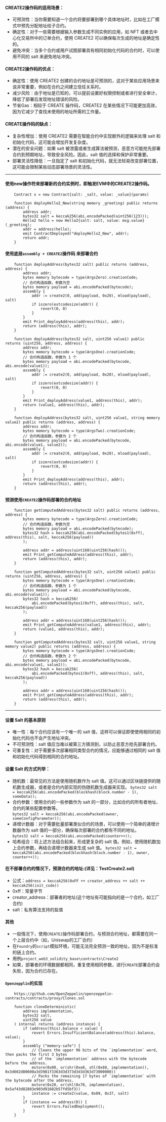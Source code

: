 
#### CREATE2操作码的适用场景：
- 可预测性：当你需要知道一个合约将要部署到哪个具体地址时，比如在工厂模式中预先分配地址给子合约。
- 确定性：对于一些需要根据输入参数生成不同实例的应用，如 NFT 或者去中心化交易所中的订单合约，使用 CREATE2 可以确保每次生成的地址是确定性的。
- 避免冲突：当多个合约或用户试图部署具有相同初始化代码的合约时，可以使用不同的 salt 来避免地址冲突。

#### CREATE2操作码的优点：
- 确定性：使用 CREATE2 创建的合约地址是可预测的，这对于某些应用场景来说非常重要，例如在合约之间建立信任关系时。
- 减少风险：由于地址是已知的，可以提前设置好权限控制或者进行安全审计，降低了部署后发现地址错误的风险。
- 节省Gas：相较于 CREATE 操作码，CREATE2 在某些情况下可能更加高效，因为它减少了查找未使用的地址所需的工作量。

#### CREATE操作码的缺点：
- 复杂性增加：使用 CREATE2 需要在智能合约中实现额外的逻辑来处理 salt 和初始化代码，这可能会增加开发复杂度。
- 潜在的安全问题：如果 salt 被泄露或者生成算法被预测，恶意方可能抢先部署合约到预期地址，导致安全风险。因此，salt 值的选择和保护非常重要。
- 部署灵活性降低：一旦指定了 salt 和初始化代码，就无法轻易改变部署位置，这可能会限制某些动态部署场景的灵活性。



------------------------------------------------------------------------------------------------------------



#### 使用new操作符来部署新的合约实例时，即触发EVM中的CREATE2操作码。
```
    Contract x = new Contract{salt: _salt, value: _value}(params)
    
    function deployHello2_New(string memory _greeting) public returns (address) {
        address addr;
        bytes32 salt = keccak256(abi.encodePacked(uint256(123)));
        Hello2 hello = new Hello2{salt: salt, value: msg.value}(_greeting);        
        addr = address(hello);
        emit ContractDeployed("deployHello2_New", addr);
        return addr;
    }
```

#### 使用底层```assembly + CREATE2```操作码 来部署合约
```
    function deployAddress(bytes32 salt) public returns (address, address) {
        address addr;
        bytes memory bytecode = type(ArgsZero).creationCode;
        // 合约构造函数，参数为空
        bytes memory payload = abi.encodePacked(bytecode);
        assembly {
            addr := create2(0, add(payload, 0x20), mload(payload), salt)
            if iszero(extcodesize(addr)) {
                revert(0, 0)
            }
        }
        emit Print_deployAddress(address(this), addr);
        return (address(this), addr);
    }
    
    function deployAddress(bytes32 salt, uint256 value1) public returns (uint256, address, address) {
        address addr;
        bytes memory bytecode = type(ArgsOne).creationCode;
        // 合约构造函数，参数为 1 个
        bytes memory payload = abi.encodePacked(bytecode, abi.encode(value1));
        assembly {
            addr := create2(0, add(payload, 0x20), mload(payload), salt)
            if iszero(extcodesize(addr)) {
                revert(0, 0)
            }
        }
        emit Print_deployAddress(value1, address(this), addr);
        return (value1, address(this), addr);
    }
    
    function deployAddress(bytes32 salt, uint256 value1, string memory value2) public returns (address, address) {
        address addr;
        bytes memory bytecode = type(ArgsTwo).creationCode;
        // 合约构造函数，参数为 2 个
        bytes memory payload = abi.encodePacked(bytecode, abi.encode(value1, value2));
        assembly {
            addr := create2(0, add(payload, 0x20), mload(payload), salt)
            if iszero(extcodesize(addr)) {
                revert(0, 0)
            }
        }
        emit Print_deployAddress(address(this), addr);
        return (address(this), addr);
    }
```

#### 预测使用```CREATE2```操作码部署的合约地址
```
    function getComputedAddress(bytes32 salt) public returns (address, address) {
        bytes memory bytecode = type(ArgsZero).creationCode;
        // 合约构造函数，参数为空
        bytes memory payload = abi.encodePacked(bytecode);
        bytes32 hash = keccak256(abi.encodePacked(bytes1(0xff), address(this), salt, keccak256(payload))
        );

        address addr = address(uint160(uint256(hash)));
        emit Print_getComputeAddress(address(this), addr);
        return (address(this), addr);
    }
    
    function getComputedAddress(bytes32 salt, uint256 value1) public returns (uint256, address, address) {
        bytes memory bytecode = type(ArgsOne).creationCode;
        // 合约构造函数，参数为 1 个
        bytes memory payload = abi.encodePacked(bytecode, abi.encode(value1));
        bytes32 hash = keccak256(
            abi.encodePacked(bytes1(0xff), address(this), salt, keccak256(payload))
        );

        address addr = address(uint160(uint256(hash)));
        emit Print_getComputeAddress(value1, address(this), addr);
        return (value1, address(this), addr);
    }    
    
    function getComputedAddress(bytes32 salt, uint256 value1, string memory value2) public returns (address, address) {
        bytes memory bytecode = type(ArgsOne).creationCode;
        // 合约构造函数，参数为 2 个
        bytes memory payload = abi.encodePacked(bytecode, abi.encode(value1, value2));
        bytes32 hash = keccak256(
            abi.encodePacked(bytes1(0xff), address(this), salt, keccak256(payload))
        );

        address addr = address(uint160(uint256(hash)));
        emit Print_getComputeAddress(address(this), addr);
        return (address(this), addr);
    }    
```



------------------------------------------------------------------------------------------------------------



#### 设置 Salt 的基本原则
- 唯一性：每个合约应该有一个唯一的 salt 值，这样可以保证即使使用相同的初始化代码也不会产生地址冲突。
- 不可预测性：salt 值应当难以被第三方猜测到，以防止恶意方抢先部署合约。
- 可重复性：对于需要多次部署相同类型合约的情况，应能够通过相同的 salt 值和初始化代码得到相同的合约地址。

#### 设置 Salt 的方式列举：
- 随机数：最常见的方法是使用随机数作为 salt 值。这可以通过区块链提供的随机数生成器，或者是合约内部实现的伪随机数生成器来实现。
    ```bytes32 salt = keccak256(abi.encodePacked(blockhash(block.number - 1), someData));```
- 合约参数：使用合约的一些参数作为 salt 的一部分，比如合约的所有者地址、合约的某些配置参数等。    
    ```bytes32 salt = keccak256(abi.encodePacked(owner, someConfigParameter));```
- 递增计数器：对于需要批量部署类似合约的场景，可以使用一个简单的递增计数器作为 salt 值的一部分，确保每次部署的合约都有不同的地址。    
    ```bytes32 salt = keccak256(abi.encodePacked(counter++));```
- 哈希组合：将上述方法组合起来，形成更复杂的 salt 值。例如，使用随机数加上合约参数，再结合递增计数器来生成 salt 值。
    ```bytes32 salt = keccak256(abi.encodePacked(blockhash(block.number - 1), owner, counter++));```

#### 在不部署合约的情况下，预测合约的地址:(详见：TestCreate2.sol)
- 公式：```address = keccak256(0xFF ++ creator_address ++ salt ++ keccak256(init_code))```
- 0xff：常量字节
- creator_address：部署者的地址(这个地址有可能指向的是一个合约，如工厂合约)
- salt：私有算法支持的盐值

#### 其他
- 一般情况下，使用```CREATE2```操作码部署合约，与预测合约地址，都需要在同一个上层合约中（如，Uniswap的工厂合约）
- 在```Foundry```的```script```模拟环境，可能无法完全预测一致的地址，因为不是标准的链上合约。
- 用例```project_web3_solidity_base\contracts\Create2```
- 如果，部署者的环境数据都相同，重复使用相同参数，进行```CREATE```部署合约会失败，因为合约已存在。

#### ```Openzepplin```的实现
```
    https://github.com/OpenZeppelin/openzeppelin-contracts/contracts/proxy/Clones.sol
    
    function cloneDeterministic(
        address implementation,
        bytes32 salt,
        uint256 value
    ) internal returns (address instance) {
        if (address(this).balance < value) {
            revert Errors.InsufficientBalance(address(this).balance, value);
        }
        assembly ("memory-safe") {
            // Cleans the upper 96 bits of the `implementation` word, then packs the first 3 bytes
            // of the `implementation` address with the bytecode before the address.
            mstore(0x00, or(shr(0xe8, shl(0x60, implementation)), 0x3d602d80600a3d3981f3363d3d373d3d3d363d73000000))
            // Packs the remaining 17 bytes of `implementation` with the bytecode after the address.
            mstore(0x20, or(shl(0x78, implementation), 0x5af43d82803e903d91602b57fd5bf3))
            instance := create2(value, 0x09, 0x37, salt)
        }
        if (instance == address(0)) {
            revert Errors.FailedDeployment();
        }
    }
```


